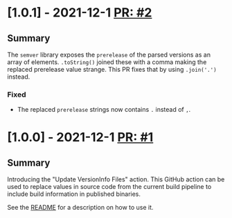 # [1.0.1] - 2021-12-1 [PR: #2](https://github.com/dolittle/update-version-info-action/pull/2)
## Summary

The `semver` library exposes the `prerelease` of the parsed versions as an array of elements. `.toString()` joined these with a comma making the replaced prerelease value strange. This PR fixes that by using `.join('.')` instead.

### Fixed

- The replaced `prerelease` strings now contains `.` instead of `,`.


# [1.0.0] - 2021-12-1 [PR: #1](https://github.com/dolittle/update-version-info-action/pull/1)
## Summary

Introducing the "Update VersionInfo Files" action. This GitHub action can be used to replace values in source code from the current build pipeline to include build information in published binaries.

See the [README](README.md) for a description on how to use it.


